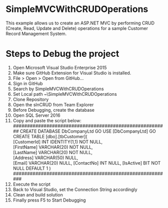 # SimpleMVCWithCRUDOperations
This example allows us to create an ASP.NET MVC by performing CRUD (Create, Read, Update and Delete) operations for a sample Customer Record Management System.

# Steps to Debug the project
1. Open Microsoft Visual Studio Enterprise 2015
2. Make sure GitHub Extension for Visual Studio is installed.
3. File > Open > Open from GitHub...
4. Sign in GitHub
5. Search by SimpleMVCWithCRUDOperations
6. Set Local path ~\SimpleMVCWithCRUDOperations
7. Clone Repository
8. Open the slnCRUD from Team Explorer
9. Before Debugging, create the database
10. Open SQL Server 2016
11. Copy and paste the script below:
########################################################
CREATE DATABASE DbCompanyLtd
GO
USE [DbCompanyLtd]
GO
CREATE TABLE [dbo].[tbCustomer](    
    [CustomerId] INT IDENTITY(1,1) NOT NULL,    
    [FirstName] VARCHAR(20) NOT NULL,    
    [LastName] VARCHAR(20) NOT NULL,   
    [Address] VARCHAR(50) NULL,    
    [Email] VARCHAR(20) NULL,
    [ContactNo] INT NULL,
    [IsActive] BIT NOT NULL DEFAULT 1
)
#########################################################
12. Execute the script
13. Back to Visual Studio, set the Connection String accordingly
14. Clean and build solution
15. Finally press F5 to Start Debugging

